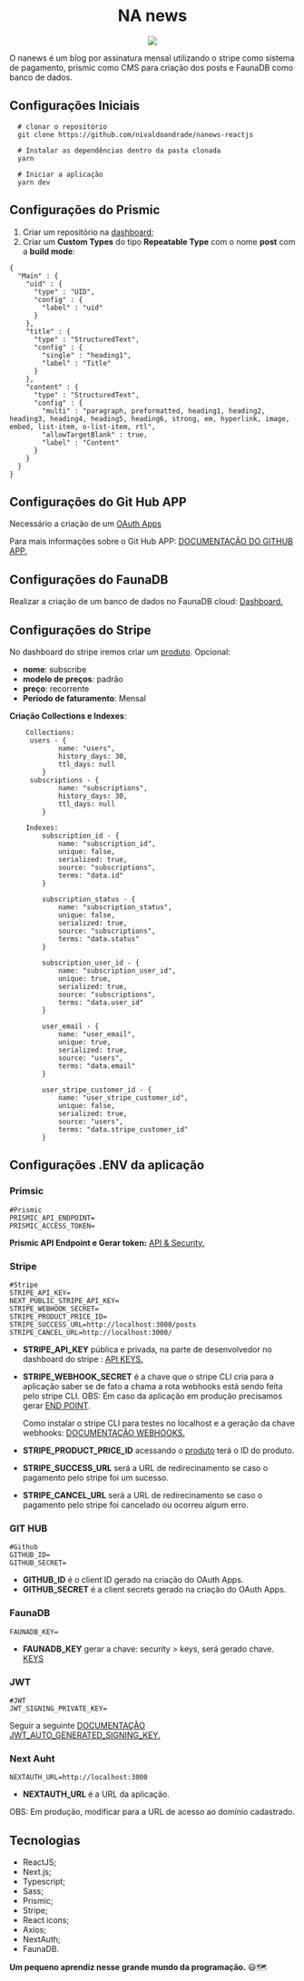 <h1 align="center">NA news</h1>


<p align="center"><a href="https://www.youtube.com/watch?v=keHmznJrX8w" target="_blank"><img src="https://img.youtube.com/vi/keHmznJrX8w/0.jpg"/></a></p>


O nanews é um blog por assinatura mensal utilizando o stripe como sistema de pagamento, prismic como CMS para criação dos posts e FaunaDB como banco de dados.


## **Configurações Iniciais**

```
  # clonar o repositório
  git clone https://github.com/nivaldoandrade/nanews-reactjs

  # Instalar as dependências dentro da pasta clonada
  yarn

  # Iniciar a aplicação
  yarn dev

```
## **Configurações do Prismic**
1. Criar um repositório na [dashboard;](https://prismic.io/dashboard)   
2. Criar um **Custom Types** do tipo **Repeatable Type** com o nome **post** com a **build mode**:
```
{
  "Main" : {
    "uid" : {
      "type" : "UID",
      "config" : {
        "label" : "uid"
      }
    },
    "title" : {
      "type" : "StructuredText",
      "config" : {
        "single" : "heading1",
        "label" : "Title"
      }
    },
    "content" : {
      "type" : "StructuredText",
      "config" : {
        "multi" : "paragraph, preformatted, heading1, heading2, heading3, heading4, heading5, heading6, strong, em, hyperlink, image, embed, list-item, o-list-item, rtl",
        "allowTargetBlank" : true,
        "label" : "Content"
      }
    }
  }
}
```
## **Configurações do Git Hub APP**

Necessário a criação de um [OAuth Apps](https://github.com/settings/developers)

Para mais informações sobre o Git Hub APP: [DOCUMENTAÇÃO DO GITHUB APP.](https://docs.github.com/en/developers/apps/building-oauth-apps/authorizing-oauth-apps)

## **Configurações do FaunaDB**

Realizar a criação de um banco de dados no FaunaDB cloud: [Dashboard.](https://dashboard.fauna.com/)

## **Configurações do Stripe**
No dashboard do stripe iremos criar um [produto](http://dashboard.stripe.com/products/create).
Opcional: 
- **nome**: subscribe
- **modelo de preços**: padrão
- **preço**: recorrente
- **Período de faturamento**: Mensal


**Criação Collections e Indexes**: 
```
 	Collections:
	 users - {
			name: "users",
			history_days: 30,
			ttl_days: null
		}
	 subscriptions - {
			name: "subscriptions",
			history_days: 30,
			ttl_days: null
		}

	Indexes:
		subscription_id - {
			name: "subscription_id",
			unique: false,
			serialized: true,
			source: "subscriptions",
			terms: "data.id"
		}

		subscription_status - {
			name: "subscription_status",
			unique: false,
			serialized: true,
			source: "subscriptions",
			terms: "data.status"
		}

		subscription_user_id - {
			name: "subscription_user_id",
			unique: true,
			serialized: true,
			source: "subscriptions",
			terms: "data.user_id"
		}

		user_email - {
			name: "user_email",
			unique: true,
			serialized: true,
			source: "users",
			terms: "data.email"
		}

		user_stripe_customer_id - {
			name: "user_stripe_customer_id",
			unique: false,
			serialized: true,
			source: "users",
			terms: "data.stripe_customer_id"
		}
```

## **Configurações .ENV da aplicação**

### **Primsic**
```
#Prismic
PRISMIC_API_ENDPOINT=
PRISMIC_ACCESS_TOKEN=
```
**Prismic API Endpoint e Gerar token:** [API & Security.](https://spacetraveling-7.prismic.io/settings/apps/)

### **Stripe**
```
#Stripe
STRIPE_API_KEY=
NEXT_PUBLIC_STRIPE_API_KEY=
STRIPE_WEBHOOK_SECRET=
STRIPE_PRODUCT_PRICE_ID=
STRIPE_SUCCESS_URL=http://localhost:3000/posts
STRIPE_CANCEL_URL=http://localhost:3000/
```
- **STRIPE_API_KEY** pública e privada, na parte de desenvolvedor no dashboard do stripe : [API KEYS.](https://dashboard.stripe.com/test/apikeys)
- **STRIPE_WEBHOOK_SECRET** é a chave que o stripe CLI cria para a aplicação saber se de fato a chama a rota webhooks está sendo feita pelo stripe CLI. OBS: Em caso da aplicação em produção precisamos gerar [END POINT](https://dashboard.stripe.com/webhooks).

	Como instalar o stripe CLI para testes no localhost e a geração da chave webhooks: [DOCUMENTAÇÃO WEBHOOKS.](https://stripe.com/docs/webhooks/test)
- **STRIPE_PRODUCT_PRICE_ID** acessando o [produto](https://dashboard.stripe.com/products) terá o ID do produto.
- **STRIPE_SUCCESS_URL** será a URL de redirecinamento se caso o pagamento pelo stripe foi um sucesso.
- **STRIPE_CANCEL_URL** será a URL de redirecinamento se caso o pagamento pelo stripe foi cancelado ou ocorreu algum erro.

### **GIT HUB**
```
#Github
GITHUB_ID=
GITHUB_SECRET=
```

- **GITHUB_ID** é o client ID gerado na criação do OAuth Apps.
- **GITHUB_SECRET** é a client secrets gerado na criação do OAuth Apps.

### **FaunaDB**

```
FAUNADB_KEY=
```
 - **FAUNADB_KEY** gerar a chave: security > keys, será gerado chave. [KEYS](https://docs.fauna.com/fauna/current/security/keys)

### **JWT**
```
#JWT
JWT_SIGNING_PRIVATE_KEY=
```
Seguir a seguinte [DOCUMENTAÇÃO JWT_AUTO_GENERATED_SIGNING_KEY.](https://next-auth.js.org/warnings#jwt_auto_generated_signing_key)

### **Next Auht**
```
NEXTAUTH_URL=http://localhost:3000
```
- **NEXTAUTH_URL** é a URL da aplicação.

OBS: Em produção, modificar para a URL de acesso ao domínio cadastrado.

## Tecnologias

- ReactJS;
- Next.js;
- Typescript;
- Sass;
- Prismic;
- Stripe;
- React icons;
- Axios;
- NextAuth;
- FaunaDB.


**Um pequeno aprendiz nesse grande mundo da programação.** 😃🗺

